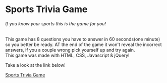 <h1>Sports Trivia Game</h1>

<h6>If you know your sports this is the game for you!</h6>
<p>This game has 8 questions you have to answer in 60 seconds(one minute) so you better be ready. AT the end of the game it won't reveal the incorrect answers, if you a couple wrong pick yourself up and try again.<br>
This game was made with HTML, CSS, Javascript & jQuery!</p>
<p>Take a look at the link below!</p>
<p><a href="https://jun3pr.github.io/TriviaGame/">Sports Trivia Game</a>
</p>